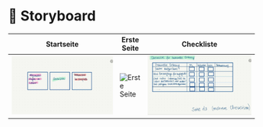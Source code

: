 # 📱 Storyboard

| Startseite | Erste Seite | Checkliste |
|------------|-------------|------------|
| ![Startseite](./Wireframes/1_Startseite.jpg) | ![Erste Seite](./Wireframes/2_Erste_Seite.jpg) | ![Checkliste](./Wireframes/3_Checkliste.jpg) |


